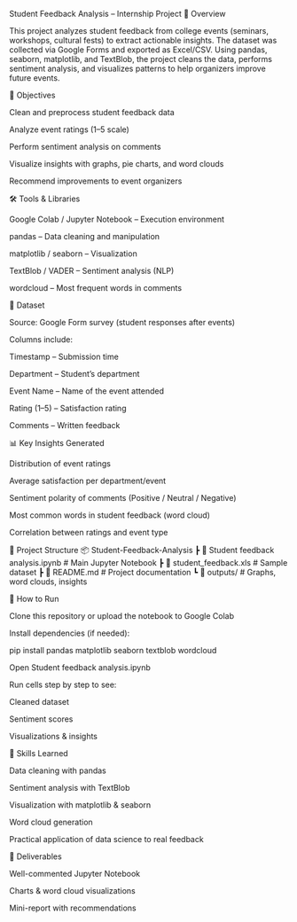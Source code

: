 Student Feedback Analysis – Internship Project
🎯 Overview

This project analyzes student feedback from college events (seminars, workshops, cultural fests) to extract actionable insights. The dataset was collected via Google Forms and exported as Excel/CSV. Using pandas, seaborn, matplotlib, and TextBlob, the project cleans the data, performs sentiment analysis, and visualizes patterns to help organizers improve future events.

🔑 Objectives

Clean and preprocess student feedback data

Analyze event ratings (1–5 scale)

Perform sentiment analysis on comments

Visualize insights with graphs, pie charts, and word clouds

Recommend improvements to event organizers

🛠 Tools & Libraries

Google Colab / Jupyter Notebook – Execution environment

pandas – Data cleaning and manipulation

matplotlib / seaborn – Visualization

TextBlob / VADER – Sentiment analysis (NLP)

wordcloud – Most frequent words in comments

📂 Dataset

Source: Google Form survey (student responses after events)

Columns include:

Timestamp – Submission time

Department – Student’s department

Event Name – Name of the event attended

Rating (1–5) – Satisfaction rating

Comments – Written feedback

📊 Key Insights Generated

Distribution of event ratings

Average satisfaction per department/event

Sentiment polarity of comments (Positive / Neutral / Negative)

Most common words in student feedback (word cloud)

Correlation between ratings and event type

📁 Project Structure
📦 Student-Feedback-Analysis
 ┣ 📜 Student feedback analysis.ipynb   # Main Jupyter Notebook
 ┣ 📜 student_feedback.xls              # Sample dataset
 ┣ 📜 README.md                         # Project documentation
 ┗ 📂 outputs/                          # Graphs, word clouds, insights

🚀 How to Run

Clone this repository or upload the notebook to Google Colab

Install dependencies (if needed):

pip install pandas matplotlib seaborn textblob wordcloud


Open Student feedback analysis.ipynb

Run cells step by step to see:

Cleaned dataset

Sentiment scores

Visualizations & insights

🧠 Skills Learned

Data cleaning with pandas

Sentiment analysis with TextBlob

Visualization with matplotlib & seaborn

Word cloud generation

Practical application of data science to real feedback

📌 Deliverables

Well-commented Jupyter Notebook

Charts & word cloud visualizations

Mini-report with recommendations
